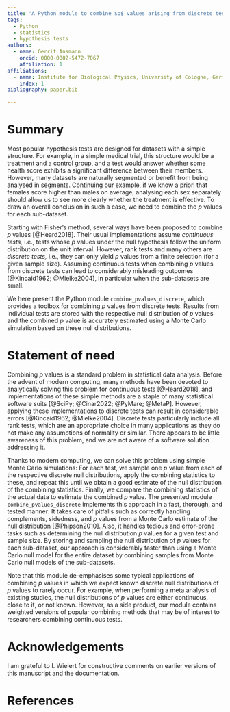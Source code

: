 ```yaml
---
title: 'A Python module to combine $p$ values arising from discrete tests.'
tags:
  - Python
  - statistics
  - hypothesis tests
authors:
  - name: Gerrit Ansmann
    orcid: 0000-0002-5472-7067
    affiliation: 1
affiliations:
  - name: Institute for Biological Physics, University of Cologne, Germany
    index: 1
bibliography: paper.bib

---
```


# Summary

Most popular hypothesis tests are designed for datasets with a simple structure.
For example, in a simple medical trial, this structure would be a treatment and a control group, and a test would answer whether some health score exhibits a significant difference between their members.
However, many datasets are naturally segmented or benefit from being analysed in segments.
Continuing our example, if we know a priori that females score higher than males on average, analysing each sex separately should allow us to see more clearly whether the treatment is effective.
To draw an overall conclusion in such a case, we need to combine the $p$ values for each sub-dataset.

Starting with Fisher’s method, several ways have been proposed to combine $p$ values [@Heard2018].
Their usual implementations assume *continuous tests,* i.e., tests whose $p$ values under the null hypothesis follow the uniform distribution on the unit interval.
However, rank tests and many others are *discrete tests,* i.e., they can only yield $p$ values from a finite selection (for a given sample size).
Assuming continuous tests when combining $p$ values from discrete tests can lead to considerably misleading outcomes [@Kincaid1962; @Mielke2004], in particular when the sub-datasets are small.

We here present the Python module `combine_pvalues_discrete`, which provides a toolbox for combining $p$ values from discrete tests.
Results from individual tests are stored with the respective null distribution of $p$ values and the combined $p$ value is accurately estimated using a Monte Carlo simulation based on these null distributions.

# Statement of need

Combining $p$ values is a standard problem in statistical data analysis.
Before the advent of modern computing, many methods have been devoted to analytically solving this problem for continuous tests [@Heard2018], and implementations of these simple methods are a staple of many statistical software suits [@SciPy; @Cinar2022; @PyMare; @MetaP].
However, applying these implementations to discrete tests can result in considerable errors [@Kincaid1962; @Mielke2004].
Discrete tests particularly include all rank tests, which are an appropriate choice in many applications as they do not make any assumptions of normality or similar.
There appears to be little awareness of this problem, and we are not aware of a software solution addressing it.

Thanks to modern computing, we can solve this problem using simple Monte Carlo simulations:
For each test, we sample one $p$ value from each of the respective discrete null distributions, apply the combining statistics to these, and repeat this until we obtain a good estimate of the null distribution of the combining statistics.
Finally, we compare the combining statistics of the actual data to estimate the combined $p$ value.
The presented module `combine_pvalues_discrete` implements this approach in a fast, thorough, and tested manner:
It takes care of pitfalls such as correctly handling complements, sidedness, and $p$ values from a Monte Carlo estimate of the null distribution [@Phipson2010].
Also, it handles tedious and error-prone tasks such as determining the null distribution $p$ values for a given test and sample size.
By storing and sampling the null distribution of $p$ values for each sub-dataset, our approach is considerably faster than using a Monte Carlo null model for the entire dataset by combining samples from Monte Carlo null models of the sub-datasets.

Note that this module de-emphasises some typical applications of combining $p$ values in which we expect known discrete null distributions of $p$ values to rarely occur.
For example, when performing a meta analysis of existing studies, the null distributions of $p$ values are either continuous, close to it, or not known.
However, as a side product, our module contains weighted versions of popular combining methods that may be of interest to researchers combining continuous tests.

# Acknowledgements

I am grateful to I. Wielert for constructive comments on earlier versions of this manuscript and the documentation.

# References

